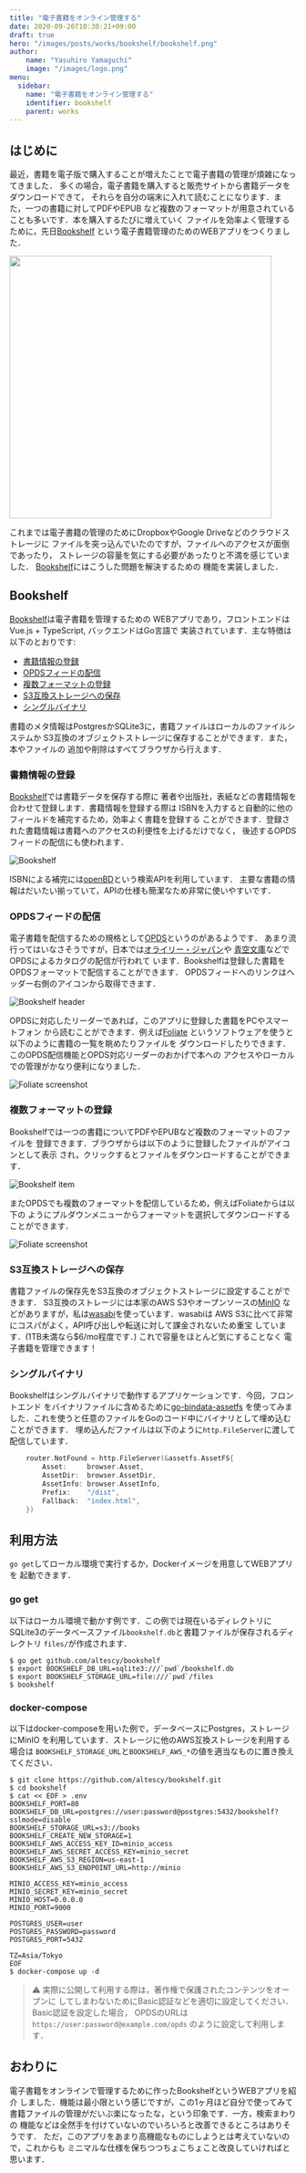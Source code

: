 ```yaml
---
title: "電子書籍をオンライン管理する"
date: 2020-09-26T10:30:21+09:00
draft: true
hero: "/images/posts/works/bookshelf/bookshelf.png"
author:
    name: "Yasuhiro Yamaguchi"
    image: "/images/logo.png"
menu:
  sidebar:
    name: "電子書籍をオンライン管理する"
    identifier: bookshelf
    parent: works
---
```



## はじめに

最近，書籍を電子版で購入することが増えたことで電子書籍の管理が煩雑になってきました．
多くの場合，電子書籍を購入すると販売サイトから書籍データをダウンロードできて，
それらを自分の端末に入れて読むことになります．また，一つの書籍に対してPDFやEPUB
など複数のフォーマットが用意されていることも多いです．本を購入するたびに増えていく
ファイルを効率よく管理するために，先日[Bookshelf](https://github.com/altescy/bookshelf)
という電子書籍管理のためのWEBアプリをつくりました．

 <a href="https://github.com/altescy/bookshelf"><img src="https://github-link-card.s3.ap-northeast-1.amazonaws.com/altescy/bookshelf.png" width="460px"></a>

これまでは電子書籍の管理のためにDropboxやGoogle Driveなどのクラウドストレージに
ファイルを突っ込んでいたのですが，ファイルへのアクセスが面倒であったり，
ストレージの容量を気にする必要があったりと不満を感じていました．
[Bookshelf](https://github.com/altescy/bookshelf)にはこうした問題を解決するための
機能を実装しました．


## Bookshelf

[Bookshelf](https://github.com/altescy/bookshelf)は電子書籍を管理するための
WEBアプリであり，フロントエンドはVue.js + TypeScript, バックエンドはGo言語で
実装されています．主な特徴は以下のとおりです:

- [書籍情報の登録](#書籍情報の登録)
- [OPDSフィードの配信](#opdsフィードの配信)
- [複数フォーマットの登録](#複数フォーマットの登録)
- [S3互換ストレージへの保存](#s3互換ストレージへの保存)
- [シングルバイナリ](#シングルバイナリ)

書籍のメタ情報はPostgresかSQLite3に，書籍ファイルはローカルのファイルシステムか
S3互換のオブジェクトストレージに保存することができます．また，本やファイルの
追加や削除はすべてブラウザから行えます．


### 書籍情報の登録

[Bookshelf](https://github.com/altescy/bookshelf)では書籍データを保存する際に
著者や出版社，表紙などの書籍情報を合わせて登録します．書籍情報を登録する際は
ISBNを入力すると自動的に他のフィールドを補完するため，効率よく書籍を登録する
ことができます．登録された書籍情報は書籍へのアクセスの利便性を上げるだけでなく，
後述するOPDSフィードの配信にも使われます．

![Bookshelf](/images/posts/works/bookshelf/bookshelf.png)

ISBNによる補完には[openBD](https://openbd.jp/)という検索APIを利用しています．
主要な書籍の情報はだいたい揃っていて，APIの仕様も簡潔なため非常に使いやすいです．


### OPDSフィードの配信

電子書籍を配信するための規格として[OPDS](https://opds.io/)というのがあるようです．
あまり流行ってはいなさそうですが，日本では[オライリー・ジャパン](https://www.oreilly.co.jp/community/blog/2012/02/opds-catalog-available.html)や
[青空文庫](https://www.aozora.gr.jp/)などでOPDSによるカタログの配信が行われて
います．Bookshelfは登録した書籍をOPDSフォーマットで配信することができます．
OPDSフィードへのリンクはヘッダー右側のアイコンから取得できます．

![Bookshelf header](/images/posts/works/bookshelf/bookshelf_header.png)

OPDSに対応したリーダーであれば，このアプリに登録した書籍をPCやスマートフォン
から読むことができます．例えば[Foliate](https://johnfactotum.github.io/foliate/)
というソフトウェアを使うと以下のように書籍の一覧を眺めたりファイルを
ダウンロードしたりできます．このOPDS配信機能とOPDS対応リーダーのおかげで本への
アクセスやローカルでの管理がかなり便利になりました．

![Foliate screenshot](/images/posts/works/bookshelf/foliate_list.png)


### 複数フォーマットの登録

Bookshelfでは一つの書籍についてPDFやEPUBなど複数のフォーマットのファイルを
登録できます．ブラウザからは以下のように登録したファイルがアイコンとして表示
され，クリックするとファイルをダウンロードすることができます．

![Bookshelf item](/images/posts/works/bookshelf/bookshelf_item.png)

またOPDSでも複数のフォーマットを配信しているため，例えばFoliateからは以下の
ようにプルダウンメニューからフォーマットを選択してダウンロードすることができます．

![Foliate screenshot](/images/posts/works/bookshelf/foliate_download.png)


### S3互換ストレージへの保存

書籍ファイルの保存先をS3互換のオブジェクトストレージに設定することができます．
S3互換のストレージには本家のAWS S3やオープンソースの[MinIO](https://min.io/)
などがありますが，私は[wasabi](https://wasabi.com/)を使っています．wasabiは
AWS S3に比べて非常にコスパがよく，API呼び出しや転送に対して課金されないため重宝
しています．(1TB未満なら$6/mo程度です．) これで容量をほとんど気にすることなく
電子書籍を管理できます！


### シングルバイナリ

Bookshelfはシングルバイナリで動作するアプリケーションです．今回，フロントエンド
をバイナリファイルに含めるために[go-bindata-assetfs](https://github.com/elazarl/go-bindata-assetfs)
を使ってみました．これを使うと任意のファイルをGoのコード中にバイナリとして埋め込む
ことができます．
埋め込んだファイルは以下のように`http.FileServer`に渡して配信しています．

```go
	router.NotFound = http.FileServer(&assetfs.AssetFS{
		Asset:     browser.Asset,
		AssetDir:  browser.AssetDir,
		AssetInfo: browser.AssetInfo,
		Prefix:    "/dist",
		Fallback:  "index.html",
	})
```


## 利用方法

`go get`してローカル環境で実行するか，Dockerイメージを用意してWEBアプリを
起動できます．

### go get

以下はローカル環境で動かす例です．この例では現在いるディレクトリに
SQLite3のデータベースファイル`bookshelf.db`と書籍ファイルが保存されるディレクトリ
`files/`が作成されます．
```
$ go get github.com/altescy/bookshelf
$ export BOOKSHELF_DB_URL=sqlite3:///`pwd`/bookshelf.db
$ export BOOKSHELF_STORAGE_URL=file:///`pwd`/files
$ bookshelf
```

### docker-compose
以下はdocker-composeを用いた例で，データベースにPostgres，ストレージにMinIO
を利用しています．ストレージに他のAWS互換ストレージを利用する場合は
`BOOKSHELF_STORAGE_URL`と`BOOKSHELF_AWS_*`の値を適当なものに置き換えてください．
```
$ git clone https://github.com/altescy/bookshelf.git
$ cd bookshelf
$ cat << EOF > .env
BOOKSHELF_PORT=80
BOOKSHELF_DB_URL=postgres://user:password@postgres:5432/bookshelf?sslmode=disable
BOOKSHELF_STORAGE_URL=s3://books
BOOKSHELF_CREATE_NEW_STORAGE=1
BOOKSHELF_AWS_ACCESS_KEY_ID=minio_access
BOOKSHELF_AWS_SECRET_ACCESS_KEY=minio_secret
BOOKSHELF_AWS_S3_REGION=us-east-1
BOOKSHELF_AWS_S3_ENDPOINT_URL=http://minio

MINIO_ACCESS_KEY=minio_access
MINIO_SECRET_KEY=minio_secret
MINIO_HOST=0.0.0.0
MINIO_PORT=9000

POSTGRES_USER=user
POSTGRES_PASSWORD=password
POSTGRES_PORT=5432

TZ=Asia/Tokyo
EOF
$ docker-compose up -d
```

> :warning: 実際に公開して利用する際は，著作権で保護されたコンテンツをオープンに
> してしまわないためにBasic認証などを適切に設定してください．Basic認証を設定した場合，
> OPDSのURLは `https://user:password@example.com/opds` のように設定して利用します．


## おわりに

電子書籍をオンラインで管理するために作ったBookshelfというWEBアプリを紹介
しました．機能は最小限という感じですが，この1ヶ月ほど自分で使ってみて
書籍ファイルの管理がだいぶ楽になったな，という印象です．一方，検索まわりの
機能などは全然手を付けていないのでいろいろと改善できるところはありそうです．
ただ，このアプリをあまり高機能なものにしようとは考えていないので，これからも
ミニマルな仕様を保ちつつちょこちょこと改良していければと思います．

